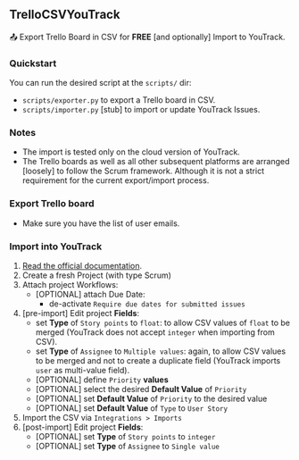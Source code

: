 ## TrelloCSVYouTrack

📤 Export Trello Board in CSV for **FREE** [and optionally] Import to YouTrack.

### Quickstart
You can run the desired script at the `scripts/` dir:
 * `scripts/exporter.py` to export a Trello board in CSV.
 * `scripts/importer.py` [stub] to import or update YouTrack Issues.


### Notes

* The import is tested only on the cloud version of YouTrack.
* The Trello boards as well as all other subsequent platforms are arranged
  \[loosely\] to follow the Scrum framework.
  Although it is not a strict requirement for the current export/import
  process.

### Export Trello board

* Make sure you have the list of user emails.

### Import into YouTrack

1. [Read the official documentation](https://www.jetbrains.com/help/youtrack/server/new-import-from-jira.html).
2. Create a fresh Project (with type Scrum)
3. Attach project Workflows:
    - [OPTIONAL] attach Due Date:
        - de-activate `Require due dates for submitted issues`
4. [pre-import] Edit project **Fields**:
    - set **Type** of `Story points` to `float`: to allow CSV values of `float`
      to be merged (YouTrack does not accept `integer` when importing from
      CSV).
    - set **Type** of `Assignee` to `Multiple values`: again, to allow CSV
      values to be merged and not to create a duplicate field (YouTrack
      imports `user` as multi-value field).
    - [OPTIONAL] define `Priority` **values**
    - [OPTIONAL] select the desired **Default Value** of `Priority`
    - [OPTIONAL] set **Default Value** of `Priority` to the desired value
    - [OPTIONAL] set **Default Value** of `Type` to `User Story`
5. Import the CSV via `Integrations > Imports`
6. [post-import] Edit project **Fields**:
    - [OPTIONAL] set **Type** of `Story points` to `integer`
    - [OPTIONAL] set **Type** of `Assignee` to `Single value`

  